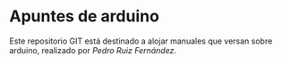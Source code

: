 # Apuntes de arduino
Este repositorio GIT está destinado a alojar manuales que versan sobre arduino, realizado por *Pedro Ruiz Fernández*.